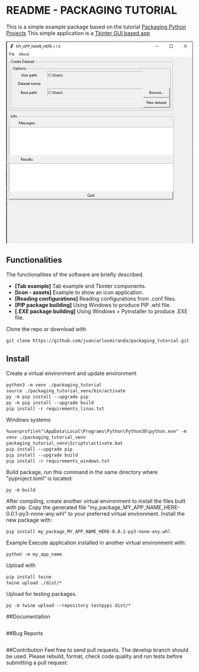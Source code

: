 # README - PACKAGING TUTORIAL
This is a simple example package based on the tutorial [Packaging Python Projects](https://packaging.python.org/en/latest/tutorials/packaging-projects/)
This simple application is a [Tkinter GUI based app](https://docs.python.org/es/3/library/tkinter.html)

![app_example_1](https://github.com/juancarlosmiranda/packaging_tutorial/blob/main/img/app_example_1.png?raw=true)

## Functionalities
The functionalities of the software are briefly described.
* **[Tab example]**  Tab example and Tkinter components.
* **[Icon - assets]** Example to show an icon application.
* **[Reading configurations]** Reading configurations from .conf files.
* **[PIP package building]** Using Windows to produce PIP .whl file.
* **[.EXE package building]** Using Windows + Pyinstaller to produce .EXE file.



Clone the repo or download with
```
git clone https://github.com/juancarlosmiranda/packaging_tutorial.git
```
## Install

Create a virtual environment and update environment
```
python3 -m venv ./packaging_tutorial
source ./packaging_tutorial_venv/bin/activate
py -m pip install --upgrade pip
py -m pip install --upgrade build
pip install -r requirements_linux.txt
```

Windows systems
```
%userprofile%"\AppData\Local\Programs\Python\Python38\python.exe" -m venv ./packaging_tutorial_venv
packaging_tutorial_venv\Scripts\activate.bat
pip install --upgrade pip
pip install --upgrade build
pip install -r requirements_windows.txt
```


Build package, run this command in the same directory where "pyproject.toml" is located:
```
py -m build
```

After compiling, create another virtual environment to install the files built with pip.
Copy the generated file "my_package_MY_APP_NAME_HERE-0.0.1-py3-none-any.whl" to your preferred virtual environment.
Install the new package with:

```
pip install my_package_MY_APP_NAME_HERE-0.0.1-py3-none-any.whl
```

Example
Execute application installed in another virtual environment with: 
```
python -m my_app_name
```

Upload with
```
pip install twine
twine upload ./dist/*
```
Upload for testing packages.

```
py -m twine upload --repository testpypi dist/*
```


##Documentation
```
```
##Bug Reports
```
```

##Contribution
Feel free to send pull requests. The develop branch should be used.
Please rebuild, format, check code quality and run tests before submitting a pull request:

